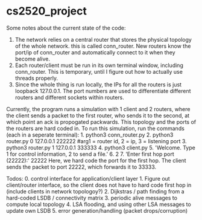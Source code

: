 # cs2520_project
Some notes about the current state of the code:
  1. The network relies on a central router that stores the physical topology of the whole network. this is called conn_router. New routers know the port/ip of conn_router and automatically connect to it when they become alive. 
  2. Each router/client must be run in its own terminal window, including conn_router. This is temporary, until I figure out how to actually use threads properly. 
  3. Since the whole thing is run locally, the IPs for all the routers is just loopback 127.0.0.1. The port numbers are used to differentiate different routers and different sockets within routers. 

Currently, the program runs a simulation with 1 client and 2 routers, where the client sends a packet to the first router, who sends it to the second, at which point an ack is propogated packwards. This topology and the ports of the routers are hard coded in. To run this simulation, run the commands (each in a seperate terminal):
	1. python3 conn_router.py
	2. python3 router.py 0 127.0.0.1 222222        #arg1 = router id, 2 = ip, 3 = listening port
	3. python3 router.py 1 127.0.0.1 333333
	4. python3 client.py
	5. 'Welcome. Type 1 for control information, 2 to send a file.'
	6.  2
  7. 'Enter first hop port (22222):' 22222
  Here, we hard code the port for the first hop. The client sends the packet to port 22222, which forwards it to 33333. 
  
  Todos:
    0. control interface for application/client layer 
    1. Figure out client/router interface, so the client does not have to hard code first hop in (include clients in network topologoy?)
    2. Dijkstras / path finding from a hard-coded LSDB / connectivity matrix 
    3. periodic alive messages to compute local topology 
    4. LSA flooding, and using other LSA messages to update own LSDB
    5. error generation/handling (packet drops/corruption) 

    
